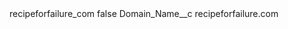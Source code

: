 <?xml version="1.0" encoding="UTF-8"?>
<CustomMetadata xmlns="http://soap.sforce.com/2006/04/metadata" xmlns:xsi="http://www.w3.org/2001/XMLSchema-instance" xmlns:xsd="http://www.w3.org/2001/XMLSchema">
    <label>recipeforfailure_com</label>
    <protected>false</protected>
    <values>
        <field>Domain_Name__c</field>
        <value xsi:type="xsd:string">recipeforfailure.com</value>
    </values>
</CustomMetadata>
